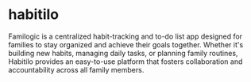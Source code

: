 # habitilo
Familogic is a centralized habit-tracking and to-do list app designed for families to stay organized and achieve their goals together. Whether it's building new habits, managing daily tasks, or planning family routines, Habitilo provides an easy-to-use platform that fosters collaboration and accountability across all family members.
